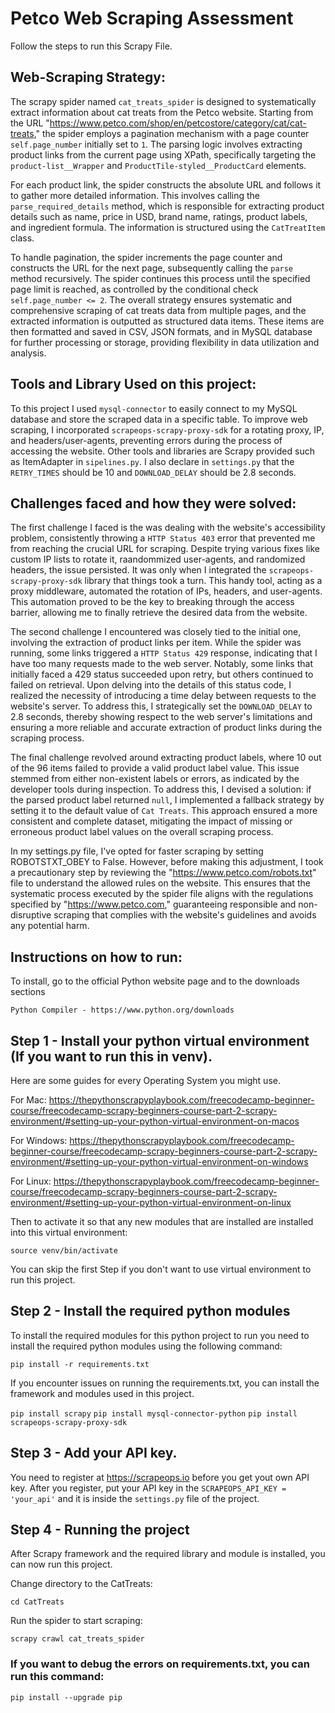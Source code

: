 # Petco Web Scraping Assessment
Follow the steps to run this Scrapy File. 

## Web-Scraping Strategy: 

The scrapy spider named `cat_treats_spider` is designed to systematically extract information about cat treats from the Petco website. Starting from the URL "https://www.petco.com/shop/en/petcostore/category/cat/cat-treats," the spider employs a pagination mechanism with a page counter `self.page_number` initially set to `1`. The parsing logic involves extracting product links from the current page using XPath, specifically targeting the `product-list__Wrapper` and `ProductTile-styled__ProductCard` elements.

For each product link, the spider constructs the absolute URL and follows it to gather more detailed information. This involves calling the `parse_required_details` method, which is responsible for extracting product details such as name, price in USD, brand name, ratings, product labels, and ingredient formula. The information is structured using the `CatTreatItem` class.

To handle pagination, the spider increments the page counter and constructs the URL for the next page, subsequently calling the `parse` method recursively. The spider continues this process until the specified page limit is reached, as controlled by the conditional check `self.page_number <= 2`. The overall strategy ensures systematic and comprehensive scraping of cat treats data from multiple pages, and the extracted information is outputted as structured data items. These items are then formatted and saved in CSV, JSON formats, and in MySQL database for further processing or storage, providing flexibility in data utilization and analysis.

## Tools and Library Used on this project: 

To this project I used `mysql-connector` to easily connect to my MySQL database and store the scraped data in a specific table. To improve web scraping, I incorporated `scrapeops-scrapy-proxy-sdk` for a rotating proxy, IP, and headers/user-agents, preventing errors during the process of accessing the website. Other tools and libraries are Scrapy provided such as ItemAdapter in `sipelines.py`. I also declare in `settings.py` that the `RETRY_TIMES` should be 10 and `DOWNLOAD_DELAY` should be 2.8 seconds. 

## Challenges faced and how they were solved: 

The first challenge I faced is the was dealing with the website's accessibility problem, consistently throwing a `HTTP Status 403` error that prevented me from reaching the crucial URL for scraping. Despite trying various fixes like custom IP lists to rotate it, raandommized user-agents, and randomized headers, the issue persisted. It was only when I integrated the `scrapeops-scrapy-proxy-sdk` library that things took a turn. This handy tool, acting as a proxy middleware, automated the rotation of IPs, headers, and user-agents. This automation proved to be the key to breaking through the access barrier, allowing me to finally retrieve the desired data from the website.

The second challenge I encountered was closely tied to the initial one, involving the extraction of product links per item. While the spider was running, some links triggered a `HTTP Status 429` response, indicating that I have too many requests made to the web server. Notably, some links that initially faced a 429 status succeeded upon retry, but others continued to failed on retrieval. Upon delving into the details of this status code, I realized the necessity of introducing a time delay between requests to the website's server. To address this, I strategically set the `DOWNLOAD_DELAY` to 2.8 seconds, thereby showing respect to the web server's limitations and ensuring a more reliable and accurate extraction of product links during the scraping process.

The final challenge revolved around extracting product labels, where 10 out of the 96 items failed to provide a valid product label value. This issue stemmed from either non-existent labels or errors, as indicated by the developer tools during inspection. To address this, I devised a solution: if the parsed product label returned `null`, I implemented a fallback strategy by setting it to the default value of `Cat Treats`. This approach ensured a more consistent and complete dataset, mitigating the impact of missing or erroneous product label values on the overall scraping process.

In my settings.py file, I've opted for faster scraping by setting ROBOTSTXT_OBEY to False. However, before making this adjustment, I took a precautionary step by reviewing the "https://www.petco.com/robots.txt" file to understand the allowed rules on the website. This ensures that the systematic process executed by the spider file aligns with the regulations specified by "https://www.petco.com," guaranteeing responsible and non-disruptive scraping that complies with the website's guidelines and avoids any potential harm.


## Instructions on how to run: 
To install, go to the official Python website page and to the downloads sections 

`Python Compiler - https://www.python.org/downloads`

## Step 1 - Install your python virtual environment (If you want to run this in venv).
Here are some guides for every Operating System you might use. 

For Mac: https://thepythonscrapyplaybook.com/freecodecamp-beginner-course/freecodecamp-scrapy-beginners-course-part-2-scrapy-environment/#setting-up-your-python-virtual-environment-on-macos

For Windows: https://thepythonscrapyplaybook.com/freecodecamp-beginner-course/freecodecamp-scrapy-beginners-course-part-2-scrapy-environment/#setting-up-your-python-virtual-environment-on-windows

For Linux: https://thepythonscrapyplaybook.com/freecodecamp-beginner-course/freecodecamp-scrapy-beginners-course-part-2-scrapy-environment/#setting-up-your-python-virtual-environment-on-linux

Then to activate it so that any new modules that are installed are installed into this virtual environment:

`source venv/bin/activate`

You can skip the first Step if you don't want to use virtual environment to run this project. 

## Step 2 - Install the required python modules
To install the required modules for this python project to run you need to install the required python modules using the following command:

`pip install -r requirements.txt`

If you encounter issues on running the requirements.txt, you can install the framework and modules used in this project. 

`pip install scrapy`
`pip install mysql-connector-python`
`pip install scrapeops-scrapy-proxy-sdk`

## Step 3 - Add your API key.
You need to register at https://scrapeops.io before you get yout own API key. 
After you register, put your API key in the `SCRAPEOPS_API_KEY = 'your_api'` and it is inside the `settings.py` file of the project. 

## Step 4 - Running the project 
After Scrapy framework and the required library and module is installed, you can now run this project. 

Change directory to the CatTreats:

`cd CatTreats`

Run the spider to start scraping: 

`scrapy crawl cat_treats_spider`

### If you want to debug the errors on requirements.txt, you can run this command: 

`pip install --upgrade pip`










